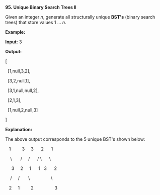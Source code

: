 **95. Unique Binary Search Trees II**

Given an integer _n_, generate all structurally unique **BST's** (binary search trees) that store values 1 ... _n_.

**Example:**

**Input:** 3

**Output:**

[

  [1,null,3,2],

  [3,2,null,1],

  [3,1,null,null,2],

  [2,1,3],

  [1,null,2,null,3]

]

**Explanation:**

The above output corresponds to the 5 unique BST's shown below:

   1         3     3      2      1

    \       /     /      / \      \

     3     2     1      1   3      2

    /     /       \                 \

   2     1         2                 3

